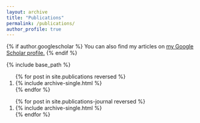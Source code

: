```yaml
---
layout: archive
title: "Publications"
permalink: /publications/
author_profile: true
---
```


{% if author.googlescholar %}
  You can also find my articles on <u><a href="{{author.googlescholar}}">my Google Scholar profile</a>.</u>
{% endif %}

{% include base_path %}

<ol>
{% for post in site.publications reversed %}
  <li>{% include archive-single.html %}</li>
{% endfor %}
</ol>

<ol>
{% for post in site.publications-journal reversed %}
  <li>{% include archive-single.html %}</li>
{% endfor %}
</ol>
